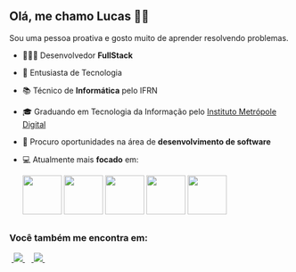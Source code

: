 ## Olá, me chamo Lucas 👋🏻
Sou uma pessoa proativa e gosto muito de aprender resolvendo problemas.

- 👨🏻‍💻 Desenvolvedor **FullStack**
- 🌟 Entusiasta de Tecnologia
- 📚 Técnico de **Informática** pelo IFRN
- 🎓 Graduando em Tecnologia da Informação pelo [Instituto Metrópole Digital](https://www.metropoledigital.ufrn.br)
- 💼 Procuro oportunidades na área de **desenvolvimento de software**
- 💻 Atualmente mais **focado** em:

    <img width='70' height='70' src="https://cdn.jsdelivr.net/gh/devicons/devicon@latest/icons/java/java-original-wordmark.svg" />
    <img width='70' height='70' src="https://cdn.jsdelivr.net/gh/devicons/devicon@latest/icons/spring/spring-original-wordmark.svg" />
    <img width='70' height='70' src="https://cdn.jsdelivr.net/gh/devicons/devicon@latest/icons/javascript/javascript-original.svg" />
    <img width='70' height='70' src="https://cdn.jsdelivr.net/gh/devicons/devicon@latest/icons/angular/angular-original.svg" />
    <img width='70' height='70' src="https://cdn.jsdelivr.net/gh/devicons/devicon@latest/icons/python/python-original-wordmark.svg" />

##
### Você também me encontra em:
&nbsp;<a href="https://www.linkedin.com/in/lucas-morais27/">
  <img src="https://img.shields.io/badge/linkedin-%230077B5.svg?style=for-the-badge&logo=linkedin&logoColor=white">
</a>&nbsp;
&nbsp;<a href="https://www.instagram.com/olucas_morais/">
  <img src="https://img.shields.io/badge/Instagram-%23E4405F.svg?style=for-the-badge&logo=Instagram&logoColor=white">
</a>&nbsp;

<!--![Linguagens mais utilizadas](https://github-readme-stats.vercel.app/api/top-langs/?username=lucas-morais27&theme=nightowl&hide_progress=true)-->

          
          
